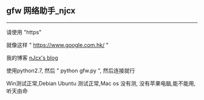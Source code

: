 ## gfw 网络助手_njcx

---


请使用 "https"

就像这样 " https://www.google.com.hk/ "

我的博客 [nJcx's blog](www.njcxs.cc)


使用python2.7, 然后 " python gfw.py ", 然后连接就行


Win测试正常,Debian Ubuntu 测试正常,Mac os 没有测, 没有苹果电脑,能不能用,听天由命



